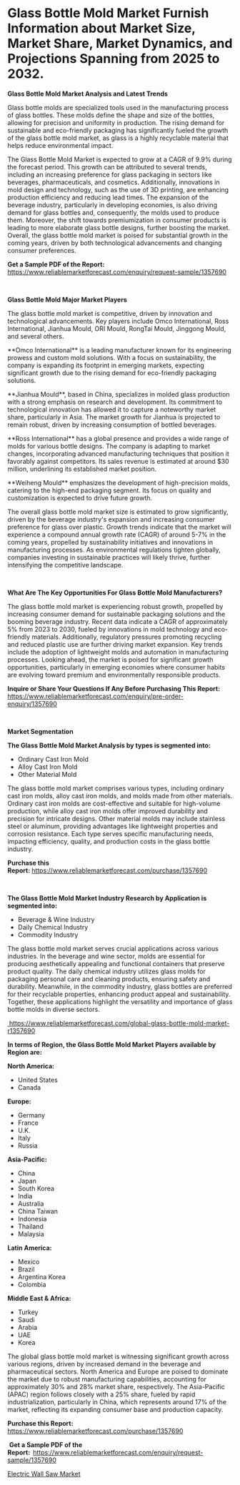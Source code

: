 <p><h1>Glass Bottle Mold Market Furnish Information about Market Size, Market Share, Market Dynamics, and Projections Spanning from 2025 to 2032.</h1></p><p><strong>Glass Bottle Mold Market Analysis and Latest Trends</strong></p>
<p><p>Glass bottle molds are specialized tools used in the manufacturing process of glass bottles. These molds define the shape and size of the bottles, allowing for precision and uniformity in production. The rising demand for sustainable and eco-friendly packaging has significantly fueled the growth of the glass bottle mold market, as glass is a highly recyclable material that helps reduce environmental impact.</p><p>The Glass Bottle Mold Market is expected to grow at a CAGR of 9.9% during the forecast period. This growth can be attributed to several trends, including an increasing preference for glass packaging in sectors like beverages, pharmaceuticals, and cosmetics. Additionally, innovations in mold design and technology, such as the use of 3D printing, are enhancing production efficiency and reducing lead times. The expansion of the beverage industry, particularly in developing economies, is also driving demand for glass bottles and, consequently, the molds used to produce them. Moreover, the shift towards premiumization in consumer products is leading to more elaborate glass bottle designs, further boosting the market. Overall, the glass bottle mold market is poised for substantial growth in the coming years, driven by both technological advancements and changing consumer preferences.</p></p>
<p><strong>Get a Sample PDF of the Report:&nbsp;</strong> <a href="https://www.reliablemarketforecast.com/enquiry/request-sample/1357690?utm_campaign=3539&utm_medium=2&utm_source=Github&utm_content=ia&utm_term=08042025&utm_id=glass-bottle-mold">https://www.reliablemarketforecast.com/enquiry/request-sample/1357690</a></p>
<p>&nbsp;</p>
<p><strong>Glass Bottle Mold Major Market Players</strong></p>
<p><p>The glass bottle mold market is competitive, driven by innovation and technological advancements. Key players include Omco International, Ross International, Jianhua Mould, ORI Mould, RongTai Mould, Jinggong Mould, and several others.</p><p>**Omco International** is a leading manufacturer known for its engineering prowess and custom mold solutions. With a focus on sustainability, the company is expanding its footprint in emerging markets, expecting significant growth due to the rising demand for eco-friendly packaging solutions. </p><p>**Jianhua Mould**, based in China, specializes in molded glass production with a strong emphasis on research and development. Its commitment to technological innovation has allowed it to capture a noteworthy market share, particularly in Asia. The market growth for Jianhua is projected to remain robust, driven by increasing consumption of bottled beverages.</p><p>**Ross International** has a global presence and provides a wide range of molds for various bottle designs. The company is adapting to market changes, incorporating advanced manufacturing techniques that position it favorably against competitors. Its sales revenue is estimated at around $30 million, underlining its established market position.</p><p>**Weiheng Mould** emphasizes the development of high-precision molds, catering to the high-end packaging segment. Its focus on quality and customization is expected to drive future growth. </p><p>The overall glass bottle mold market size is estimated to grow significantly, driven by the beverage industry's expansion and increasing consumer preference for glass over plastic. Growth trends indicate that the market will experience a compound annual growth rate (CAGR) of around 5-7% in the coming years, propelled by sustainability initiatives and innovations in manufacturing processes. As environmental regulations tighten globally, companies investing in sustainable practices will likely thrive, further intensifying the competitive landscape.</p></p>
<p>&nbsp;</p>
<p><strong>What Are The Key Opportunities For Glass Bottle Mold Manufacturers?</strong></p>
<p><p>The glass bottle mold market is experiencing robust growth, propelled by increasing consumer demand for sustainable packaging solutions and the booming beverage industry. Recent data indicate a CAGR of approximately 5% from 2023 to 2030, fueled by innovations in mold technology and eco-friendly materials. Additionally, regulatory pressures promoting recycling and reduced plastic use are further driving market expansion. Key trends include the adoption of lightweight molds and automation in manufacturing processes. Looking ahead, the market is poised for significant growth opportunities, particularly in emerging economies where consumer habits are evolving toward premium and environmentally responsible products.</p></p>
<p><strong>Inquire or Share Your Questions If Any Before Purchasing This Report:</strong> <a href="https://www.reliablemarketforecast.com/enquiry/pre-order-enquiry/1357690?utm_campaign=3539&utm_medium=2&utm_source=Github&utm_content=ia&utm_term=08042025&utm_id=glass-bottle-mold">https://www.reliablemarketforecast.com/enquiry/pre-order-enquiry/1357690</a></p>
<p>&nbsp;</p>
<p><strong>Market Segmentation</strong></p>
<p><strong>The Glass Bottle Mold Market Analysis by types is segmented into:</strong></p>
<p><ul><li>Ordinary Cast Iron Mold</li><li>Alloy Cast Iron Mold</li><li>Other Material Mold</li></ul></p>
<p><p>The glass bottle mold market comprises various types, including ordinary cast iron molds, alloy cast iron molds, and molds made from other materials. Ordinary cast iron molds are cost-effective and suitable for high-volume production, while alloy cast iron molds offer improved durability and precision for intricate designs. Other material molds may include stainless steel or aluminum, providing advantages like lightweight properties and corrosion resistance. Each type serves specific manufacturing needs, impacting efficiency, quality, and production costs in the glass bottle industry.</p></p>
<p><strong>Purchase this Report:&nbsp;</strong><a href="https://www.reliablemarketforecast.com/purchase/1357690?utm_campaign=3539&utm_medium=2&utm_source=Github&utm_content=ia&utm_term=08042025&utm_id=glass-bottle-mold">https://www.reliablemarketforecast.com/purchase/1357690</a></p>
<p>&nbsp;</p>
<p><strong>The Glass Bottle Mold Market Industry Research by Application is segmented into:</strong></p>
<p><ul><li>Beverage & Wine Industry</li><li>Daily Chemical Industry</li><li>Commodity Industry</li></ul></p>
<p><p>The glass bottle mold market serves crucial applications across various industries. In the beverage and wine sector, molds are essential for producing aesthetically appealing and functional containers that preserve product quality. The daily chemical industry utilizes glass molds for packaging personal care and cleaning products, ensuring safety and durability. Meanwhile, in the commodity industry, glass bottles are preferred for their recyclable properties, enhancing product appeal and sustainability. Together, these applications highlight the versatility and importance of glass bottle molds in diverse sectors.</p></p>
<p><a href="https://www.reliablemarketforecast.com/global-glass-bottle-mold-market-r1357690?utm_campaign=3539&utm_medium=2&utm_source=Github&utm_content=ia&utm_term=08042025&utm_id=glass-bottle-mold">&nbsp;https://www.reliablemarketforecast.com/global-glass-bottle-mold-market-r1357690</a></p>
<p><strong>In terms of Region, the Glass Bottle Mold Market Players available by Region are:</strong></p>
<p>
    <p> <strong> North America: </strong>
        <ul>
            <li>United States</li>
            <li>Canada</li>
        </ul>
        </p> 
    <p> <strong> Europe: </strong>
        <ul>
            <li>Germany</li>
            <li>France</li>
            <li>U.K.</li>
            <li>Italy</li>
            <li>Russia</li>
        </ul>
        </p> 
    <p> <strong> Asia-Pacific: </strong>
        <ul>
            <li>China</li>
            <li>Japan</li>
            <li>South Korea</li>
            <li>India</li>
            <li>Australia</li>
            <li>China Taiwan</li>
            <li>Indonesia</li>
            <li>Thailand</li>
            <li>Malaysia</li>
        </ul>
        </p> 
    <p> <strong> Latin America: </strong>
        <ul>
            <li>Mexico</li>
            <li>Brazil</li>
            <li>Argentina Korea</li>
            <li>Colombia</li>
        </ul>
        </p> 
    <p> <strong> Middle East & Africa: </strong>
        <ul>
            <li>Turkey</li>
            <li>Saudi</li>
            <li>Arabia</li>
            <li>UAE</li>
            <li>Korea</li>
        </ul>
    </p>
    </p>
<p><p>The global glass bottle mold market is witnessing significant growth across various regions, driven by increased demand in the beverage and pharmaceutical sectors. North America and Europe are poised to dominate the market due to robust manufacturing capabilities, accounting for approximately 30% and 28% market share, respectively. The Asia-Pacific (APAC) region follows closely with a 25% share, fueled by rapid industrialization, particularly in China, which represents around 17% of the market, reflecting its expanding consumer base and production capacity.</p></p>
<p><strong>Purchase this Report: </strong><a href="https://www.reliablemarketforecast.com/purchase/1357690?utm_campaign=3539&utm_medium=2&utm_source=Github&utm_content=ia&utm_term=08042025&utm_id=glass-bottle-mold">https://www.reliablemarketforecast.com/purchase/1357690</a></p>
<p>&nbsp;<strong>Get a Sample PDF of the Report:&nbsp;&nbsp;</strong><a href="https://www.reliablemarketforecast.com/enquiry/request-sample/1357690?utm_campaign=3539&utm_medium=2&utm_source=Github&utm_content=ia&utm_term=08042025&utm_id=glass-bottle-mold">https://www.reliablemarketforecast.com/enquiry/request-sample/1357690</a></p>
<p><strong></strong></p>
<p><p><a href="https://github.com/kmettjanksj7/Market-Research-Report-List-1/blob/main/electric-wall-saw-market.md?utm_campaign=3539&utm_medium=2&utm_source=Github&utm_content=ia&utm_term=08042025&utm_id=glass-bottle-mold">Electric Wall Saw Market</a></p></p>